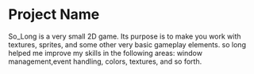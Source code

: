 # Project Name

So_Long is a very small 2D game.
Its purpose is to make you work with textures, sprites, and some other very basic gameplay elements.
so long helped me improve my skills in the following areas: window management,event handling, colors, textures, and so forth.
